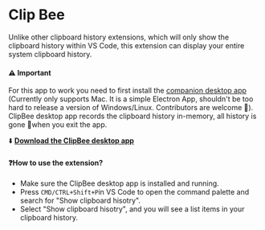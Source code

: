 # Clip Bee

Unlike other clipboard history extensions, which will only show the clipboard history within VS Code, this extension can display your entire system clipboard history.

#### ⚠️ Important
 For this app to work you need to first install the [companion desktop app](https://github.com/nithinpeter/clip-bee/tree/master/electron-app) (Currently only supports Mac. It is a simple Electron App, shouldn't be too hard to release a version of Windows/Linux. Contributors are welcome 🦁). ClipBee desktop app records the clipboard history in-memory, all history is gone 💨when you exit the app.

 ⬇️ [**Download the ClipBee desktop app**](https://github.com/nithinpeter/clip-bee/releases)

#### ❓How to use the extension?
- Make sure the ClipBee desktop app is installed and running.
- Press `CMD/CTRL+Shift+P`in VS Code to open the command palette and search for "Show clipboard hisotry".
- Select "Show clipboard hisotry", and you will see a list items in your clipboard history.